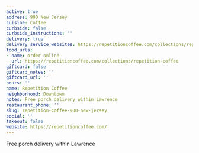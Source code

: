 ```yaml
---
active: true
address: 900 New Jersey
cuisine: Coffee
curbside: false
curbside_instructions: ''
delivery: true
delivery_service_websites: https://repetitioncoffee.com/collections/repetition-coffee
food_urls:
- name: order online
  url: https://repetitioncoffee.com/collections/repetition-coffee
giftcard: false
giftcard_notes: ''
giftcard_url: ''
hours: ''
name: Repetition Coffee
neighborhood: Downtown
notes: Free porch delivery within Lawrence
restaurant_phone: ''
slug: repetition-coffee-900-new-jersey
social: ''
takeout: false
website: https://repetitioncoffee.com/
---
```


Free porch delivery within Lawrence
